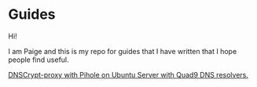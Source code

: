 # Guides

Hi!

I am Paige and this is my repo for guides that I have written that I hope people find useful.

[DNSCrypt-proxy with Pihole on Ubuntu Server with Quad9 DNS resolvers.](https://github.com/crumpsandmuffin/Guides/blob/main/DNSCrypt%20and%20Pihole/dnscrypt.md)
